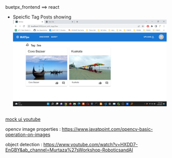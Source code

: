 
##
buetpx_frontend ==> react 

* Speicfic Tag Posts showing 
![](img/Screenshot%20(354).png)

##

[mock ui youtube](https://www.youtube.com/watch?v=tKzSnjWPtEw&t=1733s&ab_channel=AnthonySistilli)

opencv image properties : https://www.javatpoint.com/opencv-basic-operation-on-images 

object detection : https://www.youtube.com/watch?v=HXDD7-EnGBY&ab_channel=Murtaza%27sWorkshop-RoboticsandAI 